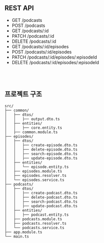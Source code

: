 ## REST API

- GET /podcasts
- POST /podcasts
- GET /podcasts/:id
- PATCH /podcasts/:id
- DELETE /podcasts/:id
- GET /podcasts/:id/episodes
- POST /podcasts/:id/episodes
- PATCH /podcasts/:id/episodes/:episodeId
- DELETE /podcasts/:id/episodes/:episodeId

<br/><br/>

## 프로젝트 구조

```
src/
├── common/
│   ├── dtos/
│   │   ├── output.dto.ts
│   ├── entities/
│   │   ├── core.entity.ts
│   ├── common.module.ts
├── episodes/
│   ├── dtos/
│   │   ├── create-episode.dto.ts
│   │   ├── delete-episode.dto.ts
│   │   ├── search-episode.dto.ts
│   │   ├── update-episode.dto.ts
│   ├── entities/
│   │   └── episode.entity.ts
│   ├── episodes.module.ts
│   ├── episodes.resolver.ts
│   └── episodes.service.ts
├── podcasts/
│   ├── dtos/
│   │   ├── create-podcast.dto.ts
│   │   ├── delete-podcast.dto.ts
│   │   ├── search-podcast.dto.ts
│   │   ├── update-podcast.dto.ts
│   ├── entities/
│   │   ├── podcast.entity.ts
│   ├── podcasts.module.ts
│   ├── podcasts.resolver.ts
│   └── podcasts.service.ts
├── app.module.ts
└── main.ts
```

